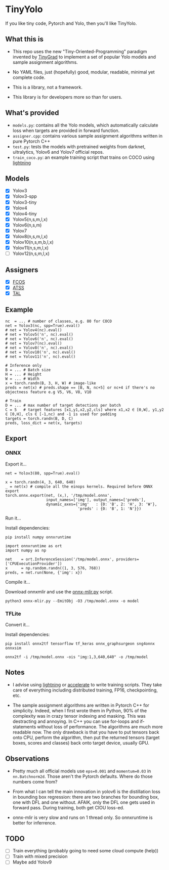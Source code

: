 # TinyYolo #

If you like tiny code, Pytorch and Yolo, then you'll like TinyYolo.

## What this is ##

* This repo uses the new "Tiny-Oriented-Programming" paradigm invented by [TinyGrad](https://github.com/tinygrad/tinygrad) to implement a set of popular Yolo models and sample assignment algorithms.

* No YAML files, just (hopefully) good, modular, readable, minimal yet complete code.

* This is a library, not a framework.

* This library is for developers more so than for users.

## What's provided ##

* `models.py`: contains all the Yolo models, which automatically calculate loss when targets are provided in forward function.
* `assigner.cpp`: contains various sample assignment algorithms written in pure Pytorch C++
* `test.py`: tests the models with pretrained weights from darknet, ultralytics, Yolov6 and Yolov7 official repos.
* `train_coco.py`: an example training script that trains on COCO using [lightning](https://lightning.ai/)

## Models ##

- [x] Yolov3
- [x] Yolov3-spp
- [x] Yolov3-tiny
- [x] Yolov4
- [x] Yolov4-tiny
- [x] Yolov5(n,s,m,l,x)
- [x] Yolov6(n,s,m)
- [x] Yolov7
- [x] Yolov8(n,s,m,l,x)
- [x] Yolov10(n,s,m,b,l,x)
- [x] Yolov11(n,s,m,l,x)
- [ ] Yolov12(n,s,m,l,x)

## Assigners ##
- [x] [FCOS](https://arxiv.org/pdf/1904.01355)
- [x] [ATSS](https://arxiv.org/pdf/1912.02424)
- [x] [TAL](https://arxiv.org/pdf/2108.07755)

## Example ##

```
nc  = ... # number of classes, e.g. 80 for COCO
net = Yolov3(nc, spp=True).eval()
# net = Yolov4(nc).eval()
# net = Yolov5('n', nc).eval()
# net = Yolov6('n', nc).eval()
# net = Yolov7(nc).eval()
# net = Yolov8('n', nc).eval()
# net = Yolov10('n', nc).eval()
# net = Yolov11('n', nc).eval()

# Inference only
B = ... # Batch size
H = ... # Height
W = ... # Width
x = torch.randn(B, 3, H, W) # image-like
preds = net(x) # preds.shape == [B, N, nc+5] or nc+4 if there's no objectness feature e.g V5, V6, V8, V10

# Train
D = ... # max number of target detections per batch
C = 5   # target features [x1,y1,x2,y2,cls] where x1,x2 ∈ [0,W], y1,y2 ∈ [0,H], cls ∈ [-1,nc) and -1 is used for padding
targets = torch.randn(B, D, C)
preds, loss_dict = net(x, targets)

```

## Export ##

### ONNX ###

Export it...

```
net = Yolov3(80, spp=True).eval()

x = torch.randn(4, 3, 640, 640)
_ = net(x) # compile all the einops kernels. Required before ONNX export
torch.onnx.export(net, (x,), '/tmp/model.onnx',
                  input_names=['img'], output_names=['preds'],
                  dynamic_axes={'img'   : {0: 'B', 2: 'H', 3: 'W'},
                                'preds' : {0: 'B', 1: 'N'}})
```

Run it...

Install dependencies:

```
pip install numpy onnxruntime
```

```
import onnxruntime as ort
import numpy as np

net    = ort.InferenceSession('/tmp/model.onnx', providers=['CPUExecutionProvider'])
x      = np.random.randn((1, 3, 576, 768))
preds, = net.run(None, {'img': x})
```

Compile it...

Download onnxmlir and use the [onnx-mlir.py](https://github.com/onnx/onnx-mlir/blob/main/docs/Docker.md#easy-script-to-compile-a-model) script.

```
python3 onnx-mlir.py --EmitObj -O3 /tmp/model.onnx -o model 
```

### TFLite ###

Convert it...

Install dependencies:

```
pip install onnx2tf tensorflow tf_keras onnx_graphsurgeon sng4onnx onnxsim
```

```
onnx2tf -i /tmp/model.onnx -ois "img:1,3,640,640" -o /tmp/model
```

## Notes ##

- I advise using [lightning](https://lightning.ai/) or [accelerate](https://huggingface.co/docs/accelerate/index) to write training scripts. They take care of everything including distributed training, FP16, checkpointing, etc.

- The sample assignment algorithms are written in Pytorch C++ for simplicity. Indeed, when I first wrote them in Python, 90% of the complexity was in crazy tensor indexing and masking. This was destracting and annoying. In C++ you can use for-loops and if-statements without loss of performance. The algorithms are much more readable now. The only drawback is that you have to put tensors back onto CPU, perform the algorithm, then put the returned tensors (target boxes, scores and classes) back onto target device, usually GPU.

## Observations ##

* Pretty much all official models use `eps=0.001` and `momentum=0.03` in `nn.Batchnorm2d`. Those aren't the Pytorch defaults. Where do those numbers come from?

* From what I can tell the main innovation in yolov6 is the distillation loss in bounding box regression: there are two branches for bounding box, one with DFL and one without. AFAIK, only the DFL one gets used in forward pass. During training, both get CIOU loss-ed.

* onnx-mlir is very slow and runs on 1 thread only. So onnxruntime is better for inferrence.

## TODO ##

- [ ] Train everything (probably going to need some cloud compute (help))
- [ ] Train with mixed precision
- [ ] Maybe add Yolov9